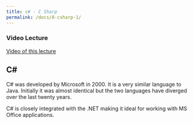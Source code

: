 ```yaml
---
title: c# - C Sharp
permalink: /docs/8-csharp-1/
---
```


### Video Lecture
[Video of this lecture]()

## C#

C# was developed by Microsoft in 2000. It is a very similar language to Java. Initially it was almost identical but the two languages have diverged over the last twenty years. 

C# is closely integrated with the .NET making it ideal for working with MS Office applications.  

